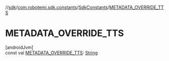 //[sdk](../../../index.md)/[com.robotemi.sdk.constants](../index.md)/[SdkConstants](index.md)/[METADATA_OVERRIDE_TTS](-m-e-t-a-d-a-t-a_-o-v-e-r-r-i-d-e_-t-t-s.md)

# METADATA_OVERRIDE_TTS

[androidJvm]\
const val [METADATA_OVERRIDE_TTS](-m-e-t-a-d-a-t-a_-o-v-e-r-r-i-d-e_-t-t-s.md): [String](https://kotlinlang.org/api/latest/jvm/stdlib/kotlin/-string/index.html)
